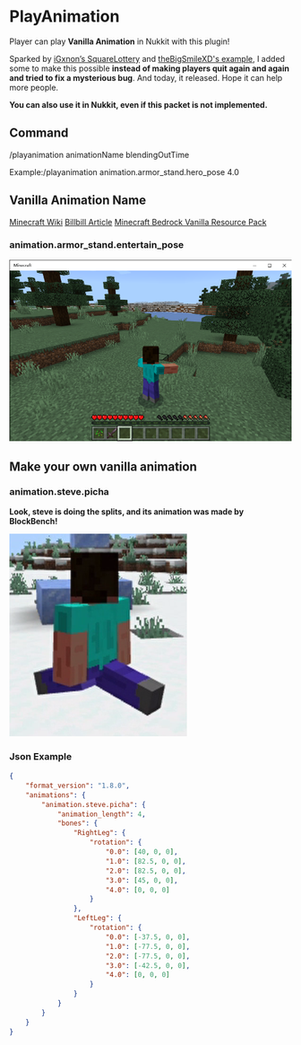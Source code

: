 # PlayAnimation

Player can play **Vanilla Animation** in Nukkit with this plugin! 

Sparked by [iGxnon’s SquareLottery](https://github.com/iGxnon/SquareLottery) and [theBigSmileXD's example](https://github.com/thebigsmileXD/xendevtools2), I added some to make this possible **instead of making players quit again and again and tried to fix a mysterious bug**. And today, it released. Hope it can help more people.

**You can also use it in Nukkit, even if this packet is not implemented.**

## Command

/playanimation animationName blendingOutTime

Example:/playanimation animation.armor_stand.hero_pose 4.0

## Vanilla Animation Name
[Minecraft Wiki](https://minecraft.fandom.com/wiki/Commands/playanimation)
[Billbill Article](https://www.bilibili.com/read/cv12704097)
[Minecraft Bedrock Vanilla Resource Pack](https://github.com/ZtechNetwork/MCBVanillaResourcePack)

### animation.armor_stand.entertain_pose
![](entertain_pose.png)

## Make your own vanilla animation
### animation.steve.picha
**Look, steve is doing the splits, and its animation was made by BlockBench!**

![](picha_animation.png)

### Json Example
``` json
{
	"format_version": "1.8.0",
	"animations": {
		"animation.steve.picha": {
			"animation_length": 4,
			"bones": {
				"RightLeg": {
					"rotation": {
						"0.0": [40, 0, 0],
						"1.0": [82.5, 0, 0],
						"2.0": [82.5, 0, 0],
						"3.0": [45, 0, 0],
						"4.0": [0, 0, 0]
					}
				},
				"LeftLeg": {
					"rotation": {
						"0.0": [-37.5, 0, 0],
						"1.0": [-77.5, 0, 0],
						"2.0": [-77.5, 0, 0],
						"3.0": [-42.5, 0, 0],
						"4.0": [0, 0, 0]
					}
				}
			}
		}
	}
}
```
